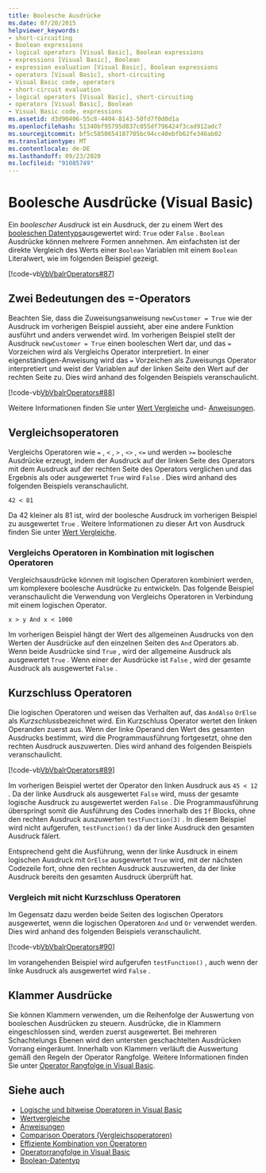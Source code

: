 ```yaml
---
title: Boolesche Ausdrücke
ms.date: 07/20/2015
helpviewer_keywords:
- short-circuiting
- Boolean expressions
- logical operators [Visual Basic], Boolean expressions
- expressions [Visual Basic], Boolean
- expression evaluation [Visual Basic], Boolean expressions
- operators [Visual Basic], short-circuiting
- Visual Basic code, operators
- short-circuit evaluation
- logical operators [Visual Basic], short-circuiting
- operators [Visual Basic], Boolean
- Visual Basic code, expressions
ms.assetid: d3d90406-55c8-4404-8143-50fd7f0d0d1a
ms.openlocfilehash: 51340bf95795d837c055df796424f3cad912adc7
ms.sourcegitcommit: bf5c5850654187705bc94cc40ebfb62fe346ab02
ms.translationtype: MT
ms.contentlocale: de-DE
ms.lasthandoff: 09/23/2020
ms.locfileid: "91085749"
---
```

# <a name="boolean-expressions-visual-basic"></a>Boolesche Ausdrücke (Visual Basic)

Ein *boolescher Ausdruck* ist ein Ausdruck, der zu einem Wert des [booleschen Datentyps](../../../language-reference/data-types/boolean-data-type.md)ausgewertet wird: `True` oder `False` . `Boolean` Ausdrücke können mehrere Formen annehmen. Am einfachsten ist der direkte Vergleich des Werts einer `Boolean` Variablen mit einem `Boolean` Literalwert, wie im folgenden Beispiel gezeigt.  
  
 [!code-vb[VbVbalrOperators#87](~/samples/snippets/visualbasic/VS_Snippets_VBCSharp/VbVbalrOperators/VB/Class1.vb#87)]  
  
## <a name="two-meanings-of-the--operator"></a>Zwei Bedeutungen des =-Operators  

 Beachten Sie, dass die Zuweisungsanweisung `newCustomer = True` wie der Ausdruck im vorherigen Beispiel aussieht, aber eine andere Funktion ausführt und anders verwendet wird. Im vorherigen Beispiel stellt der Ausdruck `newCustomer = True` einen booleschen Wert dar, und das `=` Vorzeichen wird als Vergleichs Operator interpretiert. In einer eigenständigen-Anweisung wird das `=` Vorzeichen als Zuweisungs Operator interpretiert und weist der Variablen auf der linken Seite den Wert auf der rechten Seite zu. Dies wird anhand des folgenden Beispiels veranschaulicht.  
  
 [!code-vb[VbVbalrOperators#88](~/samples/snippets/visualbasic/VS_Snippets_VBCSharp/VbVbalrOperators/VB/Class1.vb#88)]  
  
 Weitere Informationen finden Sie unter [Wert Vergleiche](value-comparisons.md) und- [Anweisungen](../../../language-reference/statements/index.md).  
  
## <a name="comparison-operators"></a>Vergleichsoperatoren  

 Vergleichs Operatoren wie `=` , `<` , `>` , `<>` , `<=` und werden `>=` boolesche Ausdrücke erzeugt, indem der Ausdruck auf der linken Seite des Operators mit dem Ausdruck auf der rechten Seite des Operators verglichen und das Ergebnis als oder ausgewertet `True` wird `False` . Dies wird anhand des folgenden Beispiels veranschaulicht.  
  
 `42 < 81`  
  
 Da 42 kleiner als 81 ist, wird der boolesche Ausdruck im vorherigen Beispiel zu ausgewertet `True` . Weitere Informationen zu dieser Art von Ausdruck finden Sie unter [Wert Vergleiche](value-comparisons.md).  
  
### <a name="comparison-operators-combined-with-logical-operators"></a>Vergleichs Operatoren in Kombination mit logischen Operatoren  

 Vergleichsausdrücke können mit logischen Operatoren kombiniert werden, um komplexere boolesche Ausdrücke zu entwickeln. Das folgende Beispiel veranschaulicht die Verwendung von Vergleichs Operatoren in Verbindung mit einem logischen Operator.  
  
 `x > y And x < 1000`  
  
 Im vorherigen Beispiel hängt der Wert des allgemeinen Ausdrucks von den Werten der Ausdrücke auf den einzelnen Seiten des `And` Operators ab. Wenn beide Ausdrücke sind `True` , wird der allgemeine Ausdruck als ausgewertet `True` . Wenn einer der Ausdrücke ist `False` , wird der gesamte Ausdruck als ausgewertet `False` .  
  
## <a name="short-circuiting-operators"></a>Kurzschluss Operatoren  

 Die logischen Operatoren und weisen das Verhalten auf, das `AndAlso` `OrElse` als *Kurzschluss*bezeichnet wird. Ein Kurzschluss Operator wertet den linken Operanden zuerst aus. Wenn der linke Operand den Wert des gesamten Ausdrucks bestimmt, wird die Programmausführung fortgesetzt, ohne den rechten Ausdruck auszuwerten. Dies wird anhand des folgenden Beispiels veranschaulicht.  
  
 [!code-vb[VbVbalrOperators#89](~/samples/snippets/visualbasic/VS_Snippets_VBCSharp/VbVbalrOperators/VB/Class1.vb#89)]  
  
 Im vorherigen Beispiel wertet der Operator den linken Ausdruck aus `45 < 12` . Da der linke Ausdruck als ausgewertet `False` wird, muss der gesamte logische Ausdruck zu ausgewertet werden `False` . Die Programmausführung überspringt somit die Ausführung des Codes innerhalb des `If` Blocks, ohne den rechten Ausdruck auszuwerten `testFunction(3)` . In diesem Beispiel wird nicht aufgerufen, `testFunction()` da der linke Ausdruck den gesamten Ausdruck fälert.  
  
 Entsprechend geht die Ausführung, wenn der linke Ausdruck in einem logischen Ausdruck mit `OrElse` ausgewertet `True` wird, mit der nächsten Codezeile fort, ohne den rechten Ausdruck auszuwerten, da der linke Ausdruck bereits den gesamten Ausdruck überprüft hat.  
  
### <a name="comparison-with-non-short-circuiting-operators"></a>Vergleich mit nicht Kurzschluss Operatoren  

 Im Gegensatz dazu werden beide Seiten des logischen Operators ausgewertet, wenn die logischen Operatoren `And` und `Or` verwendet werden. Dies wird anhand des folgenden Beispiels veranschaulicht.  
  
 [!code-vb[VbVbalrOperators#90](~/samples/snippets/visualbasic/VS_Snippets_VBCSharp/VbVbalrOperators/VB/Class1.vb#90)]  
  
 Im vorangehenden Beispiel wird aufgerufen `testFunction()` , auch wenn der linke Ausdruck als ausgewertet wird `False` .  
  
## <a name="parenthetical-expressions"></a>Klammer Ausdrücke  

 Sie können Klammern verwenden, um die Reihenfolge der Auswertung von booleschen Ausdrücken zu steuern. Ausdrücke, die in Klammern eingeschlossen sind, werden zuerst ausgewertet. Bei mehreren Schachtelungs Ebenen wird den untersten geschachtelten Ausdrücken Vorrang eingeräumt. Innerhalb von Klammern verläuft die Auswertung gemäß den Regeln der Operator Rangfolge. Weitere Informationen finden Sie unter [Operator Rangfolge in Visual Basic](../../../language-reference/operators/operator-precedence.md).  
  
## <a name="see-also"></a>Siehe auch

- [Logische und bitweise Operatoren in Visual Basic](logical-and-bitwise-operators.md)
- [Wertvergleiche](value-comparisons.md)
- [Anweisungen](../statements.md)
- [Comparison Operators (Vergleichsoperatoren)](../../../language-reference/operators/comparison-operators.md)
- [Effiziente Kombination von Operatoren](efficient-combination-of-operators.md)
- [Operatorrangfolge in Visual Basic](../../../language-reference/operators/operator-precedence.md)
- [Boolean-Datentyp](../../../language-reference/data-types/boolean-data-type.md)
